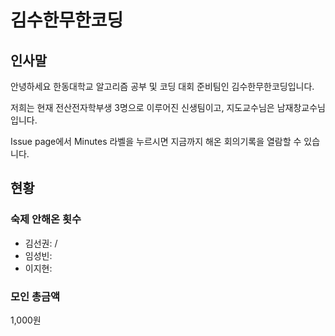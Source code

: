 # 김수한무한코딩
## 인사말
안녕하세요 한동대학교 알고리즘 공부 및 코딩 대회 준비팀인 김수한무한코딩입니다.

저희는 현재 전산전자학부생 3명으로 이루어진 신생팀이고, 지도교수님은 남재창교수님입니다.

Issue page에서 Minutes 라벨을 누르시면 지금까지 해온 회의기록을 열람할 수 있습니다.

## 현황
### 숙제 안해온 횟수
* 김선권: /
* 임성빈: 
* 이지현:
### 모인 총금액
1,000원
